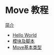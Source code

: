 # Move 教程

[简介](./0_introduction.md)

- [Hello World](./1_hello_world/README.md)
- [模块及脚本](./2_modules_and_scripts/README.md)
- [Move基本类型](./3_primitive_types/README.md)
